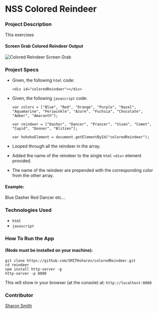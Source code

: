 # NSS Colored Reindeer

### Project Description 
This exercises 

#### Screen Grab Colored Reindeer Output
![Colored Reindeer Screen Grab](...)


### Project Specs
- Given, the following `html` code:

	`<div id="coloredReindeer"></div>`

- Given, the following `javascript` code:

	```
	var colors = ["Blue", "Red", "Orange", "Purple", "Hazel", "Aquamarine", "Periwinkle", "Azure", "Fuchsia", "Chocolate", "Amber", "Amaranth"];

	var reindeer = ["Dasher", "Dancer", "Prancer", "Vixen", "Comet", "Cupid", "Donner", "Blitzen"];

	var hohohoElement = document.getElementById("coloredReindeer");
	```

- Looped through all the reindeer in the array.
- Added the name of the reindeer to the single `html` `<div>` element provided. 
- The name of the reindeer are prepended with the corresponding color from the other array.

#### Example:
Blue Dasher
Red Dancer
etc...

### Technologies Used
- `html`
- `javascript`


### How To Run the App
#### (Node must be installed on your machine):
```
git clone https://github.com/SMITHsharon/coloredReindeer.git
cd reindeer
npm install http-server -g
http-server -p 8080
```

This will show in your browser (at the console) at: `http://localhost:8080`


### Contributor
[Sharon Smith](https://github.com/SMITHsharon)

